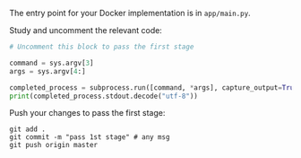 The entry point for your Docker implementation is in `app/main.py`.

Study and uncomment the relevant code: 

```python
# Uncomment this block to pass the first stage

command = sys.argv[3]
args = sys.argv[4:]

completed_process = subprocess.run([command, *args], capture_output=True)
print(completed_process.stdout.decode("utf-8"))
```

Push your changes to pass the first stage:

```
git add .
git commit -m "pass 1st stage" # any msg
git push origin master
```
